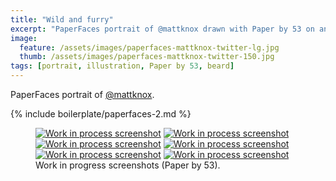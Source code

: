 ```yaml
---
title: "Wild and furry"
excerpt: "PaperFaces portrait of @mattknox drawn with Paper by 53 on an iPad."
image: 
  feature: /assets/images/paperfaces-mattknox-twitter-lg.jpg
  thumb: /assets/images/paperfaces-mattknox-twitter-150.jpg
tags: [portrait, illustration, Paper by 53, beard]
---
```


PaperFaces portrait of <a href="http://twitter.com/mattknox">@mattknox</a>.

{% include boilerplate/paperfaces-2.md %}

<figure class="half">
	<a href="{{ site.url }}/assets/images/paperfaces-mattknox-process-1-lg.jpg"><img src="{{ site.url }}/assets/images/paperfaces-mattknox-process-1-600.jpg" alt="Work in process screenshot"></a>
	<a href="{{ site.url }}/assets/images/paperfaces-mattknox-process-2-lg.jpg"><img src="{{ site.url }}/assets/images/paperfaces-mattknox-process-2-600.jpg" alt="Work in process screenshot"></a>
	<a href="{{ site.url }}/assets/images/paperfaces-mattknox-process-3-lg.jpg"><img src="{{ site.url }}/assets/images/paperfaces-mattknox-process-3-600.jpg" alt="Work in process screenshot"></a>
	<a href="{{ site.url }}/assets/images/paperfaces-mattknox-process-4-lg.jpg"><img src="{{ site.url }}/assets/images/paperfaces-mattknox-process-4-600.jpg" alt="Work in process screenshot"></a>
	<a href="{{ site.url }}/assets/images/paperfaces-mattknox-process-5-lg.jpg"><img src="{{ site.url }}/assets/images/paperfaces-mattknox-process-5-600.jpg" alt="Work in process screenshot"></a>
	<a href="{{ site.url }}/assets/images/paperfaces-mattknox-process-6-lg.jpg"><img src="{{ site.url }}/assets/images/paperfaces-mattknox-process-6-600.jpg" alt="Work in process screenshot"></a>
	<figcaption>Work in progress screenshots (Paper by 53).</figcaption>
</figure>